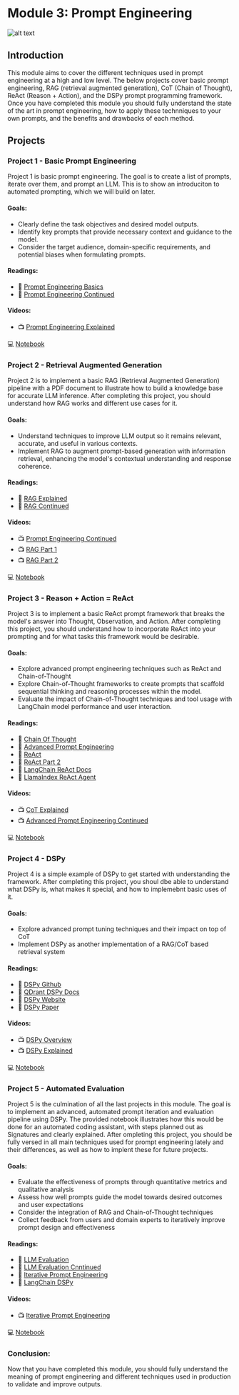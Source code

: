 # Module 3: Prompt Engineering

![alt text](https://media.licdn.com/dms/image/D5612AQExQRgbkb_S2w/article-inline_image-shrink_400_744/0/1693748745179?e=1721260800&v=beta&t=1iema6XN8Z1wI0AdBS4iKkAqBD7pAPBYHdfgHOcUvkk)

## Introduction

This module aims to cover the different techniques used in prompt engineering at a high and low level. The below projects cover basic prompt engineering, RAG (retrieval augmented generation), CoT (Chain of Thought), ReAct (Reason + Action), and the DSPy prompt programming framework. Once you have completed this module you should fully understand the state of the art in prompt engineering, how to apply these technniques to your own prompts, and the benefits and drawbacks of each method.

## Projects

### Project 1 - Basic Prompt Engineering

Project 1 is basic prompt engineering. The goal is to create a list of prompts, iterate over them, and prompt an LLM. This is to show an introduciton to automated prompting, which we will build on later.

#### Goals: 

- Clearly define the task objectives and desired model outputs.
- Identify key prompts that provide necessary context and guidance to the model.
- Consider the target audience, domain-specific requirements, and potential biases when formulating prompts.

#### Readings:
- 📖 [Prompt Engineering Basics](https://medium.com/academy-team/prompt-engineering-formulas-for-chatgpt-and-other-language-models-5de3a922356a)
- 📖 [Prompt Engineering Continued](https://www.insidr.ai/advanced-guide-to-prompt-engineering/)

#### Videos:
- 📺 [Prompt Engineering Explained](https://www.youtube.com/watch?v=BzIF4hrEgyk)

💻 [Notebook](https://github.com/samherring99/NightwingCurriculum/blob/main/module_3_prompt_engineering/module_3_project_1.ipynb)

### Project 2 - Retrieval Augmented Generation

Project 2 is to implement a basic RAG (Retrieval Augmented Generation) pipeline with a PDF document to illustrate how to build a knowledge base for accurate LLM inference. After completing this project, you should understand how RAG works and different use cases for it.

#### Goals: 

- Understand techniques to improve LLM output so it remains relevant, accurate, and useful in various contexts.
- Implement RAG to augment prompt-based generation with information retrieval, enhancing the model's contextual understanding and response coherence.

#### Readings:
- 📖 [RAG Explained](https://www.smashingmagazine.com/2024/01/guide-retrieval-augmented-generation-language-models/)
- 📖 [RAG Continued](https://www.promptingguide.ai/techniques/rag)

#### Videos:
- 📺 [Prompt Engineering Continued](https://www.youtube.com/watch?v=1c9iyoVIwDs)
- 📺 [RAG Part 1](https://www.youtube.com/watch?v=2uMuqD4UvkA&pp=ygUecmV0cmlldmFsIGF1Z21lbnRlZCBnZW5lcmF0aW9u)
- 📺 [RAG Part 2](https://www.youtube.com/watch?v=XctooiH0moI)

💻 [Notebook](https://github.com/samherring99/NightwingCurriculum/blob/main/module_3_prompt_engineering/module_3_project_2.ipynb)

### Project 3 - Reason + Action = ReAct

Project 3 is to implement a basic ReAct prompt framework that breaks the model's answer into Thought, Observation, and Action. After completing this project, you should understand how to incorporate ReAct into your prompting and for what tasks this framework would be desirable.

#### Goals: 

- Explore advanced prompt engineering techniques such as ReAct and Chain-of-Thought
- Explore Chain-of-Thought frameworks to create prompts that scaffold sequential thinking and reasoning processes within the model.
- Evaluate the impact of Chain-of-Thought techniques and tool usage with LangChain model performance and user interaction.

#### Readings:
- 📖 [Chain Of Thought](https://www.promptingguide.ai/techniques/cot)
- 📖 [Advanced Prompt Engineering](https://www.altexsoft.com/blog/prompt-engineering/)
- 📖 [ReAct](https://www.promptingguide.ai/techniques/react)
- 📖 [ReAct Part 2](https://medium.com/@jainashish.079/build-llm-agent-combining-reasoning-and-action-react-framework-using-langchain-379a89a7e881)
- 📖 [LangChain ReAct Docs](https://python.langchain.com/docs/modules/agents/agent_types/react)
- 📖 [LlamaIndex ReAct Agent](https://docs.llamaindex.ai/en/stable/examples/agent/react_agent/)

#### Videos:
- 📺 [CoT Explained](https://www.youtube.com/watch?v=b210W3JWOxw)
- 📺 [Advanced Prompt Engineering Continued](https://www.youtube.com/watch?v=j320H2LFx-U)

💻 [Notebook](https://github.com/samherring99/NightwingCurriculum/blob/main/module_3_prompt_engineering/module_3_project_3.ipynb)

### Project 4 - DSPy

Project 4 is a simple example of DSPy to get started with understanding the framework. After completing this project, you shoul dbe able to understand what DSPy is, what makes it special, and how to implemebnt basic uses of it.

#### Goals: 

- Explore advanced prompt tuning techniques and their impact on top of CoT
- Implement DSPy as another implementation of a RAG/CoT based retrieval system

#### Readings:
- 📖 [DSPy Github](https://github.com/stanfordnlp/dspy) 
- 📖 [QDrant DSPy Docs](https://qdrant.tech/documentation/frameworks/dspy/)
- 📖 [DSPy Website](https://dspy-docs.vercel.app/)
- 📖 [DSPy Paper](https://arxiv.org/abs/2310.03714)

#### Videos:
- 📺 [DSPy Overview](https://www.youtube.com/watch?v=njVKMqs9lxU)
- 📺 [DSPy Explained](https://www.youtube.com/watch?v=41EfOY0Ldkc)

💻 [Notebook](https://github.com/samherring99/NightwingCurriculum/blob/main/module_3_prompt_engineering/module_3_project_4.ipynb)

### Project 5 - Automated Evaluation

Project 5 is the culmination of all the last projects in this module. The goal is to implement an advanced, automated prompt iteration and evaluation pipeline using DSPy. The provided notebook illustrates how this would be done for an automated coding assistant, with steps planned out as Signatures and clearly explained. After  ompleting this project, you should be fully versed in all main techniques used for prompt engineering lately and their differences, as well as how to implent these for future projects.

#### Goals: 

- Evaluate the effectiveness of prompts through quantitative metrics and qualitative analysis
- Assess how well prompts guide the model towards desired outcomes and user expectations
- Consider the integration of RAG and Chain-of-Thought techniques
- Collect feedback from users and domain experts to iteratively improve prompt design and effectiveness

#### Readings:
- 📖 [LLM Evaluation](https://quickstarts.snowflake.com/guide/prompt_engineering_and_llm_evaluation/index.html#0)
- 📖 [LLM Evaluation Cnntinued](https://docs.humanloop.com/docs/evaluate-your-model)
- 📖 [Iterative Prompt Engineering](https://betterprogramming.pub/steering-llms-with-prompt-engineering-dbaf77b4c7a1)
- 📖 [LangChain DSPy](https://python.langchain.com/docs/integrations/providers/dspy)

#### Videos:
- 📺 [Iterative Prompt Engineering](https://www.youtube.com/watch?v=1c9iyoVIwDs)

💻 [Notebook](https://github.com/samherring99/NightwingCurriculum/blob/main/module_3_prompt_engineering/module_3_project_5.ipynb)

### Conclusion:

Now that you have completed this module, you should fully understand the meaning of prompt engineering and different techniques used in production to validate and improve outputs. 
